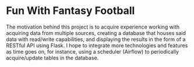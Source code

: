 # Fun With Fantasy Football

The motivation behind this project is to acquire experience working with acquiring data from multiple sources, creating a database that houses said data with read/write capabilities, and displaying the results in the form of a RESTful API using Flask. I hope to integrate more technologies and features as time goes on, for instance, using a scheduler (Airflow) to periodically acquire/update tables in the database.
